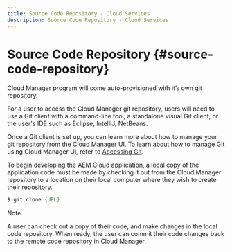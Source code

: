 ```yaml
---
title: Source Code Repository - Cloud Services
description: Source Code Repository - Cloud Services
---
```


# Source Code Repository {#source-code-repository} 

Cloud Manager program will come auto-provisioned with it’s own git repository. 

For a user to access the Cloud Manager git repository, users will need to use a Git client with a command-line tool, a standalone visual Git client, or the user's IDE such as Eclipse, IntelliJ, NetBeans.

Once a Git client is set up, you can learn more about how to manage your git repository from the Cloud Manager UI. To learn about how to manage Git using Cloud Manager UI, refer to [Accessing Git](/help/implementing/cloud-manager/accessing-git.md).

To begin developing the AEM Cloud application, a local copy of the application code must be made by checking it out from the Cloud Manager repository to a location on their local computer where they wish to create their repository.

```java
$ git clone {URL}
```

> [!NOTE]
> A user can check out a copy of their code, and make changes in the local code repository. When ready, the user can commit their code changes back to the remote code repository in Cloud Manager.
